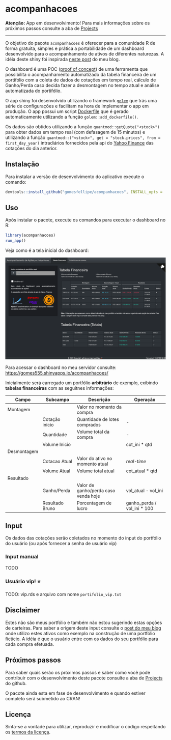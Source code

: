 
# acompanhacoes

**Atenção:** App em desenvolvimento! Para mais informações sobre os próximos passos consulte a aba de [Projects](https://github.com/gomesfellipe/acompanhacoes/projects)

---

O objetivo do pacote `acompanhacoes` é oferecer para a comunidade R de forma gratuita, simples e prática a portabilidade de um dashboard desenvolvido para o acompanhamento de ativos de diferentes naturezas. A idéia deste shiny foi inspirada [neste post](https://gomesfellipe.github.io/post/2020-03-25-investment-alert/investment-alert/) do meu blog. 

O dashboard é uma POC ([proof of concept](https://en.wikipedia.org/wiki/Proof_of_concept)) de uma ferramenta que possibilita o acompanhamento automatizado da tabela financeira de um portifólio com a coleta de dados de cotações em tempo real, cálculo de Ganho/Perda caso decida fazer a desmontagem no tempo atual e análise automatizada do portifólio.

O app shiny foi desenvolvido utilizando o framework [`golem`](https://thinkr-open.github.io/golem/index.html) que trás uma série de configurações e facilitam na hora de implementar o app em produção. O app possui um script [Dockerfile](https://github.com/gomesfellipe/acompanhacoes/blob/master/Dockerfile) que é gerado automaticamente utilizando a função `golem::add_dockerfile()`.

Os dados são obtidos utilizando a função `quantmod::getQuote("<stock>")` para obter dados em tempo real (com defasagem de 15 minutos) e utilizando a função `quantmod::("<stock>", get = "stock.prices", from = first_day_year)` intradiários fornecidos pela api do [Yahoo Finance](https://finance.yahoo.com/) das cotações do dia anterior. 

## Instalação

Para instalar a versão de desenvolvimento do aplicativo execute o comando:

``` r
devtools::install_github("gomesfellipe/acompanhacoes", INSTALL_opts = '--no-lock')
```

## Uso

Após instalar o pacote, execute os comandos para executar o dashboard no R:

``` r
library(acompanhacoes)
run_app()
```
Veja como é a tela inicial do dashboard:

![](inst/app/www/tela_inicial.png)

Para acessar o dashboard no meu servidor consulte: <https://gomes555.shinyapps.io/acompanhacoes/>

Inicialmente será carregado um portfólio __arbitrário__ de exemplo, exibindo **tabelas financeiras** com as seguitnes informações:

| Campo       | Subcampo        | Descrição                            | Operação                    |
|-------------|-----------------|--------------------------------------|-----------------------------|
| Montagem    |                 | Valor no momento da compra           |                             |
|             | Cotação inicio  | Quantidade de lotes comprados        | -                           |
|             | Quantidade      | Volume total da compra               | -                           |
|             | Volume Inicio   |                                      | cot_ini * qtd               |
| Desmontagem |                 |                                      |                             |
|             | Cotacao Atual   | Valor do ativo no momento atual      | *real-time*                 |
|             | Volume Atual    | Volume total atual                   | cot_atual * qtd             |
| Resultado   |                 |                                      |                             |
|             | Ganho/Perda     | Valor de ganho/perda caso venda hoje | vol_atual - vol_ini         |
|             | Resultado Bruno | Porcentagem de lucro                 | ganho_perda / vol_ini * 100 |


## Input

Os dados das cotações serão coletados no momento do input do portfólio do usuário (ou após fornecer a senha de usuário vip)

### Input manual

TODO

### **Usuário vip!** ⭐ 

TODO: vip.rds e arquivo com nome `portifolio_vip.txt`

## Disclaimer

Estes não são meus portfólio e também não estou sugerindo estas opções de carteiras. Para saber a origem deste input consulte o [post do meu blog](https://gomesfellipe.github.io/post/2020-03-25-investment-alert/investment-alert/) onde utilizo estes ativos como exemplo na construção de uma portfólio fictício. A idéia é que o usuário entre com os dados do seu portfólio para cada compra efetuada.


## Próximos passos

Para saber quais serão os próximos passos e saber como você pode contribuir com o desenvolvimento deste pacote consulte a aba de [Projects](https://github.com/gomesfellipe/acompanhacoes/projects) do github.

O pacote ainda esta em fase de desenvolvimento e quando estiver completo será submetido ao CRAN!

## Licença

Sinta-se a vontade para utilizar, reproduzir e modificar o código respeitando os [termos da licença](https://github.com/gomesfellipe/acompanhacoes/blob/master/LICENSE.md). 
